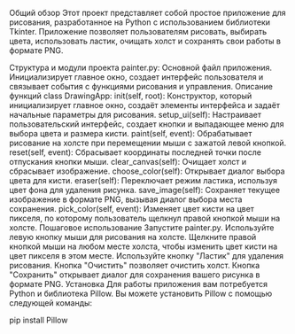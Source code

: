 Общий обзор
Этот проект представляет собой простое приложение для рисования, разработанное на Python с использованием библиотеки Tkinter. Приложение позволяет пользователям рисовать, выбирать цвета, использовать ластик, очищать холст и сохранять свои работы в формате PNG.

Структура и модули проекта
painter.py:
Основной файл приложения.
Инициализирует главное окно, создает интерфейс пользователя и связывает события с функциями рисования и управления.
Описание функций
class DrawingApp:
init(self, root): Конструктор, который инициализирует главное окно, создаёт элементы интерфейса и задаёт начальные параметры для рисования.
setup_ui(self): Настраивает пользовательский интерфейс, создает кнопки и выпадающее меню для выбора цвета и размера кисти.
paint(self, event): Обрабатывает рисование на холсте при перемещении мыши с зажатой левой кнопкой.
reset(self, event): Сбрасывает координаты последней точки после отпускания кнопки мыши.
clear_canvas(self): Очищает холст и сбрасывает изображение.
choose_color(self): Открывает диалог выбора цвета для кисти.
eraser(self): Переключает режим ластика, используя цвет фона для удаления рисунка.
save_image(self): Сохраняет текущее изображение в формате PNG, вызывая диалог выбора места сохранения.
pick_color(self, event): Изменяет цвет кисти на цвет пикселя, по которому пользователь щелкнул правой кнопкой мыши на холсте.
Пошаговое использование
Запустите painter.py.
Используйте левую кнопку мыши для рисования на холсте.
Щелкните правой кнопкой мыши на любом месте холста, чтобы изменить цвет кисти на цвет пикселя в этом месте.
Используйте кнопку "Ластик" для удаления рисования.
Кнопка "Очистить" позволяет очистить холст.
Кнопка "Сохранить" открывает диалог для сохранения вашего рисунка в формате PNG.
Установка
Для работы приложения вам потребуется Python и библиотека Pillow. Вы можете установить Pillow с помощью следующей команды:

pip install Pillow
